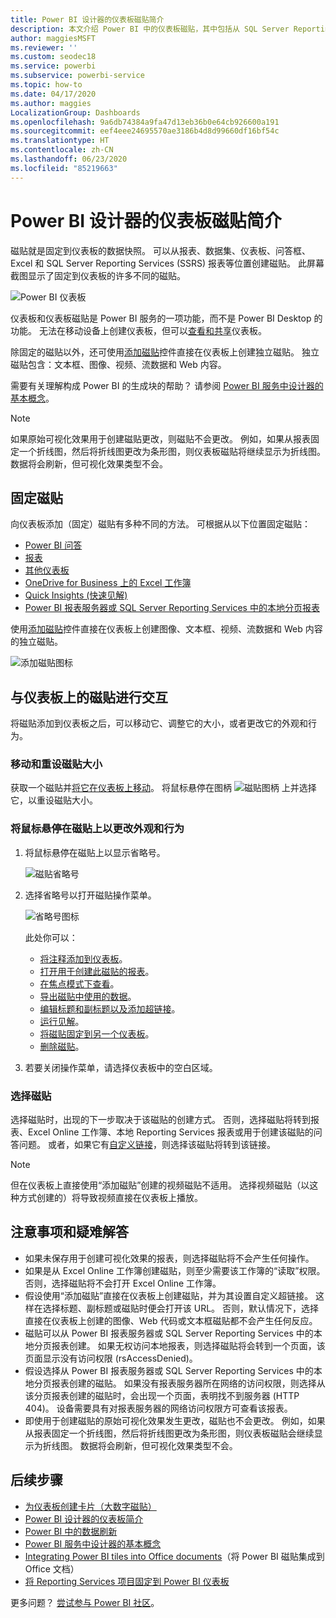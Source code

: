 ```yaml
---
title: Power BI 设计器的仪表板磁贴简介
description: 本文介绍 Power BI 中的仪表板磁贴，其中包括从 SQL Server Reporting Services (SSRS) 报表创建的磁贴。
author: maggiesMSFT
ms.reviewer: ''
ms.custom: seodec18
ms.service: powerbi
ms.subservice: powerbi-service
ms.topic: how-to
ms.date: 04/17/2020
ms.author: maggies
LocalizationGroup: Dashboards
ms.openlocfilehash: 9a6db74384a9fa47d13eb36b0e64cb926600a191
ms.sourcegitcommit: eef4eee24695570ae3186b4d8d99660df16bf54c
ms.translationtype: HT
ms.contentlocale: zh-CN
ms.lasthandoff: 06/23/2020
ms.locfileid: "85219663"
---
```

# <a name="intro-to-dashboard-tiles-for-power-bi-designers"></a>Power BI 设计器的仪表板磁贴简介

磁贴就是固定到仪表板的数据快照。 可以从报表、数据集、仪表板、问答框、Excel 和 SQL Server Reporting Services (SSRS) 报表等位置创建磁贴。  此屏幕截图显示了固定到仪表板的许多不同的磁贴。

![Power BI 仪表板](media/service-dashboard-tiles/power-bi-dashboard.png)

仪表板和仪表板磁贴是 Power BI 服务的一项功能，而不是 Power BI Desktop 的功能。 无法在移动设备上创建仪表板，但可以[查看和共享](../consumer/mobile/mobile-apps-view-dashboard.md)仪表板。

除固定的磁贴以外，还可使用[添加磁贴](service-dashboard-add-widget.md)控件直接在仪表板上创建独立磁贴。 独立磁贴包含：文本框、图像、视频、流数据和 Web 内容。

需要有关理解构成 Power BI 的生成块的帮助？ 请参阅 [Power BI 服务中设计器的基本概念](../fundamentals/service-basic-concepts.md)。

> [!NOTE]
> 如果原始可视化效果用于创建磁贴更改，则磁贴不会更改。  例如，如果从报表固定一个折线图，然后将折线图更改为条形图，则仪表板磁贴将继续显示为折线图。 数据将会刷新，但可视化效果类型不会。
> 
> 

## <a name="pin-a-tile"></a>固定磁贴
向仪表板添加（固定）磁贴有多种不同的方法。 可根据从以下位置固定磁贴：

* [Power BI 问答](service-dashboard-pin-tile-from-q-and-a.md)
* [报表](service-dashboard-pin-tile-from-report.md)
* [其他仪表板](service-pin-tile-to-another-dashboard.md)
* [OneDrive for Business 上的 Excel 工作簿](service-dashboard-pin-tile-from-excel.md)
* [Quick Insights (快速见解)](service-insights.md)
* [Power BI 报表服务器或 SQL Server Reporting Services 中的本地分页报表](https://docs.microsoft.com/sql/reporting-services/pin-reporting-services-items-to-power-bi-dashboards)

使用[添加磁贴](service-dashboard-add-widget.md)控件直接在仪表板上创建图像、文本框、视频、流数据和 Web 内容的独立磁贴。

  ![添加磁贴图标](media/service-dashboard-tiles/add_widgetnew.png)

## <a name="interact-with-tiles-on-a-dashboard"></a>与仪表板上的磁贴进行交互
将磁贴添加到仪表板之后，可以移动它、调整它的大小，或者更改它的外观和行为。

### <a name="move-and-resize-a-tile"></a>移动和重设磁贴大小
获取一个磁贴并[将它在仪表板上移动](service-dashboard-edit-tile.md)。 将鼠标悬停在图柄 ![磁贴图柄](media/service-dashboard-tiles/resize-handle.jpg) 上并选择它，以重设磁贴大小。

### <a name="hover-over-a-tile-to-change-the-appearance-and-behavior"></a>将鼠标悬停在磁贴上以更改外观和行为
1. 将鼠标悬停在磁贴上以显示省略号。
   
    ![磁贴省略号](media/service-dashboard-tiles/ellipses_new.png)
2. 选择省略号以打开磁贴操作菜单。
   
    ![省略号图标](media/service-dashboard-tiles/power-bi-tile-menu.png)
   
    此处你可以：
   
     * [将注释添加到仪表板](../consumer/end-user-comment.md)。
     * [打开用于创建此磁贴的报表](../consumer/end-user-reports.md)。  
     * [在焦点模式下查看](../consumer/end-user-focus.md)。   
     * [导出磁贴中使用的数据](../visuals/power-bi-visualization-export-data.md)。
     * [编辑标题和副标题以及添加超链接](service-dashboard-edit-tile.md)。 
     * [运行见解](service-insights.md)。 
     * [将磁贴固定到另一个仪表板](service-pin-tile-to-another-dashboard.md)。
     * [删除磁贴](service-dashboard-edit-tile.md)。

3. 若要关闭操作菜单，请选择仪表板中的空白区域。

### <a name="select-a-tile"></a>选择磁贴
选择磁贴时，出现的下一步取决于该磁贴的创建方式。 否则，选择磁贴将转到报表、Excel Online 工作簿、本地 Reporting Services 报表或用于创建该磁贴的问答问题。 或者，如果它有[自定义链接](service-dashboard-edit-tile.md)，则选择该磁贴将转到该链接。

> [!NOTE]
> 但在仪表板上直接使用“添加磁贴”创建的视频磁贴不适用。 选择视频磁贴（以这种方式创建的）将导致视频直接在仪表板上播放。   
> 
> 

## <a name="considerations-and-troubleshooting"></a>注意事项和疑难解答

* 如果未保存用于创建可视化效果的报表，则选择磁贴将不会产生任何操作。
* 如果是从 Excel Online 工作簿创建磁贴，则至少需要该工作簿的“读取”权限。 否则，选择磁贴将不会打开 Excel Online 工作簿。
* 假设使用“添加磁贴”直接在仪表板上创建磁贴，并为其设置自定义超链接。 这样在选择标题、副标题或磁贴时便会打开该 URL。 否则，默认情况下，选择直接在仪表板上创建的图像、Web 代码或文本框磁贴都不会产生任何反应。
* 磁贴可以从 Power BI 报表服务器或 SQL Server Reporting Services 中的本地分页报表创建。 如果无权访问本地报表，则选择磁贴将会转到一个页面，该页面显示没有访问权限 (rsAccessDenied)。
* 假设选择从 Power BI 报表服务器或 SQL Server Reporting Services 中的本地分页报表创建的磁贴。 如果没有报表服务器所在网络的访问权限，则选择从该分页报表创建的磁贴时，会出现一个页面，表明找不到服务器 (HTTP 404)。 设备需要具有对报表服务器的网络访问权限方可查看该报表。
* 即使用于创建磁贴的原始可视化效果发生更改，磁贴也不会更改。 例如，如果从报表固定一个折线图，然后将折线图更改为条形图，则仪表板磁贴会继续显示为折线图。 数据将会刷新，但可视化效果类型不会。

## <a name="next-steps"></a>后续步骤
- [为仪表板创建卡片（大数字磁贴）](../visuals/power-bi-visualization-card.md)
- [Power BI 设计器的仪表板简介](service-dashboards.md)  
- [Power BI 中的数据刷新](../connect-data/refresh-data.md)
- [Power BI 服务中设计器的基本概念](../fundamentals/service-basic-concepts.md)
- [Integrating Power BI tiles into Office documents](https://powerbi.microsoft.com/blog/integrating-power-bi-tiles-into-office-documents/)（将 Power BI 磁贴集成到 Office 文档）
- [将 Reporting Services 项目固定到 Power BI 仪表板](/sql/reporting-services/pin-reporting-services-items-to-power-bi-dashboards)

更多问题？ [尝试参与 Power BI 社区](https://community.powerbi.com/)。
